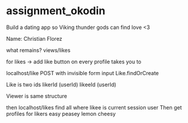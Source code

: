 # assignment_okodin
Build a dating app so Viking thunder gods can find love &lt;3

Name: Christian Florez


what remains?
views/likes

for likes ->
add like button on every profile
takes you to 

localhost/like POST with invisible form input
Like.findOrCreate

Like is two ids
likerId (userId)
likeeId (userId)

Viewer is same structure

then
localhost/likes
find all where likee is current session user
Then get profiles for likers
easy peasey lemon cheesy